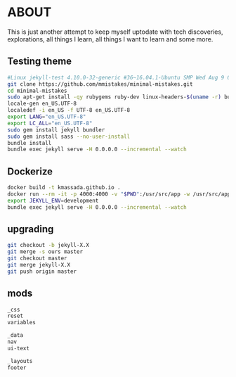 # ABOUT

This is just another attempt to keep myself uptodate with tech discoveries, explorations, all things I learn, all things I want to learn and some more.

## Testing theme

```bash
#Linux jekyll-test 4.10.0-32-generic #36~16.04.1-Ubuntu SMP Wed Aug 9 09:19:02 UTC 2017 x86_64 x86_64 x86_64 GNU/Linux
git clone https://github.com/mmistakes/minimal-mistakes.git
cd minimal-mistakes
sudo apt-get install -qy rubygems ruby-dev linux-headers-$(uname -r) build-essential  zlib1g-dev locales libtool autoconf
locale-gen en_US.UTF-8
localedef -i en_US -f UTF-8 en_US.UTF-8
export LANG="en_US.UTF-8"
export LC_ALL="en_US.UTF-8"
sudo gem install jekyll bundler
sudo gem install sass --no-user-install
bundle install
bundle exec jekyll serve -H 0.0.0.0 --incremental --watch
```

## Dockerize

```bash
docker build -t kmassada.github.io .
docker run --rm -it -p 4000:4000 -v "$PWD":/usr/src/app -w /usr/src/app kmassada.github.io bash
export JEKYLL_ENV=development
bundle exec jekyll serve -H 0.0.0.0 --incremental --watch
```

## upgrading

```bash
git checkout -b jekyll-X.X
git merge -s ours master
git checkout master
git merge jekyll-X.X
git push origin master
```

## mods

```bash
_css
reset
variables

_data
nav
ui-text

_layouts
footer
```